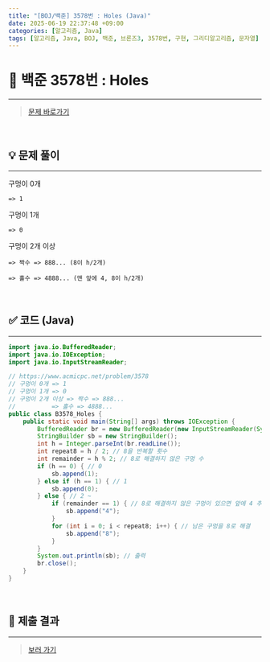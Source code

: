 ```yaml
---
title: "[BOJ/백준] 3578번 : Holes (Java)"
date: 2025-06-19 22:37:48 +09:00
categories: [알고리즘, Java]
tags: [알고리즘, Java, BOJ, 백준, 브론즈3, 3578번, 구현, 그리디알고리즘, 문자열]
---
```


<!-- ========================================================================== -->

# 📘 백준 3578번 : Holes

---

> [문제 바로가기](https://www.acmicpc.net/problem/3578)

<br>

<!-- ========================================================================== -->

## 💡 문제 풀이

---

구멍이 0개

    => 1

구멍이 1개

    => 0

구멍이 2개 이상

    => 짝수 => 888... (8이 h/2개)

    => 홀수 => 4888... (맨 앞에 4, 8이 h/2개)

<br>

<!-- ========================================================================== -->

## ✅ 코드 (Java)

---

```java
import java.io.BufferedReader;
import java.io.IOException;
import java.io.InputStreamReader;

// https://www.acmicpc.net/problem/3578
// 구멍이 0개 => 1
// 구멍이 1개 => 0
// 구멍이 2개 이상 => 짝수 => 888...
// 			=> 홀수 => 4888...
public class B3578_Holes {
	public static void main(String[] args) throws IOException {
		BufferedReader br = new BufferedReader(new InputStreamReader(System.in));
		StringBuilder sb = new StringBuilder();
		int h = Integer.parseInt(br.readLine());
		int repeat8 = h / 2; // 8을 반복할 횟수
		int remainder = h % 2; // 8로 해결하지 않은 구멍 수
		if (h == 0) { // 0
			sb.append(1);
		} else if (h == 1) { // 1
			sb.append(0);
		} else { // 2 ~
			if (remainder == 1) { // 8로 해결하지 않은 구멍이 있으면 앞에 4 추가
				sb.append("4");
			}
			for (int i = 0; i < repeat8; i++) { // 남은 구멍을 8로 해결
				sb.append("8");
			}
		}
		System.out.println(sb); // 출력
		br.close();
	}
}
```

<br>

<!-- ========================================================================== -->

## 💾 제출 결과

---

> [보러 가기](https://www.acmicpc.net/status?from_mine=1&problem_id=3578&user_id=juyn2000)

<br>

<!-- ========================================================================== -->

<!-- ## 🧩 새롭게 알게 된 점

---



<br> -->

<!-- ========================================================================== -->

<!--

## 🔗 참고한 자료

---

- []()

- []()

<br>
-->
